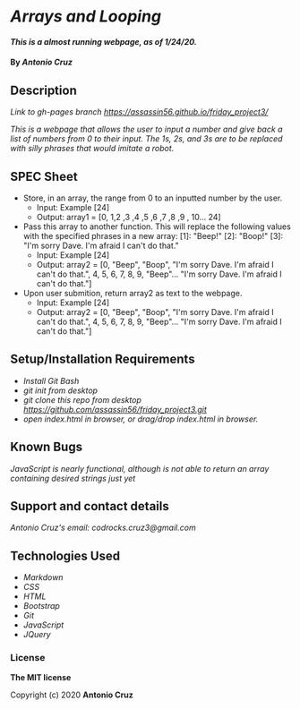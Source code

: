 # _Arrays and Looping_

#### _This is a almost running webpage, as of 1/24/20._

#### By _**Antonio Cruz**_

## Description

_Link to gh-pages branch_
_https://assassin56.github.io/friday_project3/_

_This is a webpage that allows the user to input a number and give back a list of numbers from 0 to their input. The 1s, 2s, and 3s are to be replaced with silly phrases that would imitate a robot._

## SPEC Sheet

* Store, in an array, the range from 0 to an inputted number by the user.
   * Input: Example [24]
   * Output: array1 = [0, 1,2 ,3 ,4 ,5 ,6 ,7 ,8 ,9 , 10... 24]
* Pass this array to another function. This will replace the following values with the specified phrases in a new array: 
  [1]: "Beep!"
  [2]: "Boop!"
  [3]: "I'm sorry Dave. I'm afraid I can't do that."
   * Input: Example [24]
   * Output: array2 = [0, "Beep", "Boop", "I'm sorry Dave. I'm afraid I can't do that.", 4, 5, 6, 7, 8, 9, "Beep"... "I'm sorry Dave. I'm afraid I can't do that."]
* Upon user submition, return array2 as text to the webpage.
   * Input: Example [24]
   * Output: array2 = [0, "Beep", "Boop", "I'm sorry Dave. I'm afraid I can't do that.", 4, 5, 6, 7, 8, 9, "Beep"... "I'm sorry Dave. I'm afraid I can't do that."]



## Setup/Installation Requirements

* _Install Git Bash_
* _git init from desktop_
* _git clone this repo from desktop https://github.com/assassin56/friday_project3.git_
* _open index.html in browser, or drag/drop index.html in browser._

## Known Bugs

_JavaScript is nearly functional, although is not able to return an array containing desired strings just yet_

## Support and contact details

_Antonio Cruz's email:_
_codrocks.cruz3@gmail.com_

## Technologies Used

* _Markdown_
* _CSS_
* _HTML_
* _Bootstrap_
* _Git_
* _JavaScript_
* _JQuery_

### License

**The MIT license**

Copyright (c) 2020 **Antonio Cruz**